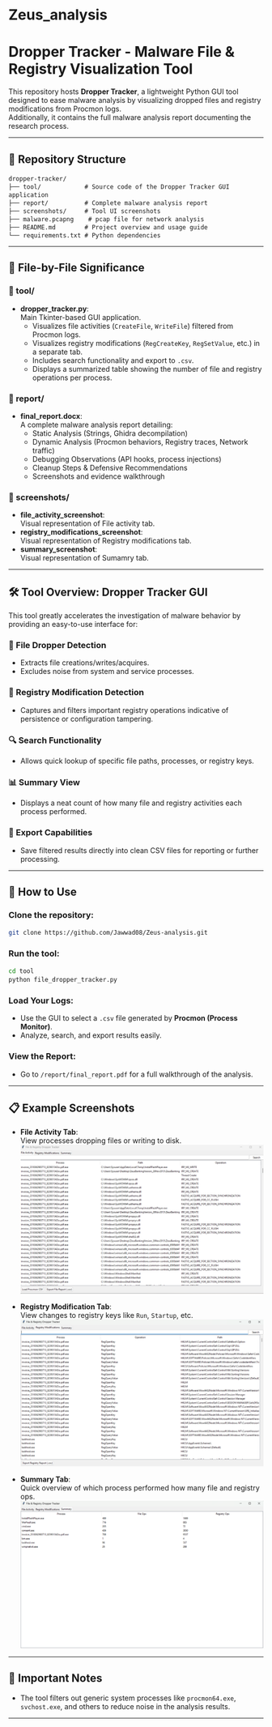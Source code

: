 # Zeus_analysis

# Dropper Tracker - Malware File & Registry Visualization Tool

This repository hosts **Dropper Tracker**, a lightweight Python GUI tool designed to ease malware analysis by visualizing dropped files and registry modifications from Procmon logs.  
Additionally, it contains the full malware analysis report documenting the research process.

---

## 📁 Repository Structure

```
dropper-tracker/
├── tool/            # Source code of the Dropper Tracker GUI application
├── report/          # Complete malware analysis report
├── screenshots/     # Tool UI screenshots
├── malware.pcapng    # pcap file for network analysis
├── README.md        # Project overview and usage guide
└── requirements.txt # Python dependencies 
```

---

## 📂 File-by-File Significance

### 🧰 tool/
- **dropper_tracker.py**:  
  Main Tkinter-based GUI application.
  - Visualizes file activities (`CreateFile`, `WriteFile`) filtered from Procmon logs.
  - Visualizes registry modifications (`RegCreateKey`, `RegSetValue`, etc.) in a separate tab.
  - Includes search functionality and export to `.csv`.
  - Displays a summarized table showing the number of file and registry operations per process.

### 📄 report/
- **final_report.docx**:  
  A complete malware analysis report detailing:
  - Static Analysis (Strings, Ghidra decompilation)
  - Dynamic Analysis (Procmon behaviors, Registry traces, Network traffic)
  - Debugging Observations (API hooks, process injections)
  - Cleanup Steps & Defensive Recommendations
  - Screenshots and evidence walkthrough

### 📸 screenshots/ 
- **file_activity_screenshot**:  
  Visual representation of File activity tab.
- **registry_modifications_screenshot**:  
  Visual representation of Registry modifications tab.
- **summary_screenshot**:  
  Visual representation of Sumamry tab.

---

## 🛠️ Tool Overview: Dropper Tracker GUI

This tool greatly accelerates the investigation of malware behavior by providing an easy-to-use interface for:

### 📂 File Dropper Detection
- Extracts file creations/writes/acquires.
- Excludes noise from system and service processes.

### 📝 Registry Modification Detection
- Captures and filters important registry operations indicative of persistence or configuration tampering.

### 🔍 Search Functionality
- Allows quick lookup of specific file paths, processes, or registry keys.

### 📊 Summary View
- Displays a neat count of how many file and registry activities each process performed.

### 💾 Export Capabilities
- Save filtered results directly into clean CSV files for reporting or further processing.

---

## 🚀 How to Use

### Clone the repository:
```bash
git clone https://github.com/Jawwad08/Zeus-analysis.git
```

### Run the tool:
```bash
cd tool
python file_dropper_tracker.py
```

### Load Your Logs:
- Use the GUI to select a `.csv` file generated by **Procmon (Process Monitor)**.
- Analyze, search, and export results easily.

### View the Report:
- Go to `/report/final_report.pdf` for a full walkthrough of the analysis.

---

## 📋 Example Screenshots

- **File Activity Tab**:  
  View processes dropping files or writing to disk.
  ![File Activity Tab](screenshots/file_activity_screenshot.png)

- **Registry Modification Tab**:  
  View changes to registry keys like `Run`, `Startup`, etc.
  ![Registry Modification Tab](screenshots/registry_modifications_screenshot.png)

- **Summary Tab**:  
  Quick overview of which process performed how many file and registry ops.
  ![Summary Tab](screenshots/summary_screenshot.png)

---

## 📌 Important Notes
- The tool filters out generic system processes like `procmon64.exe`, `svchost.exe`, and others to reduce noise in the analysis results.

---
